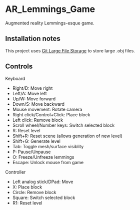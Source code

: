 # AR_Lemmings_Game
Augmented reality Lemmings-esque game.

## Installation notes
This project uses [Git Large File Storage](https://git-lfs.github.com/) to store large .obj files.

## Controls
Keyboard
*   Right/D: Move right
*   Left/A: Move left
*   Up/W: Move forward
*   Down/S: Move backward
*   Mouse movement: Rotate camera
*   Right click/Control+Click: Place block
*   Left click: Remove block
*   Scroll wheel/Number keys: Switch selected block
*   R: Reset level
*   Shift+R: Reset scene (allows generation of new level)
*   Shift+G: Generate level
*   Tab: Toggle mesh/surface visiblity
*   P: Pause/Unpause
*   O: Freeze/Unfreeze lemmings
*   Escape: Unlock mouse from game

Controller
*   Left analog stick/DPad: Move
*   X: Place block
*   Circle: Remove block
*   Square: Switch selected block
*   R1: Reset level
